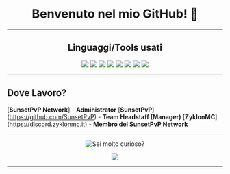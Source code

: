 <h1 align="center">Benvenuto nel mio GitHub! 👋 </h1>

<hr>
  <h2 align="center">Linguaggi/Tools usati</h2>
  
  <p align="center">
    <a>
      <img src="https://img.shields.io/badge/Java-ED8B00?style=for-the-badge&logo=kotlin&logoColor=white" />
      <img src="https://img.shields.io/badge/Html5-FF3300?style=for-the-badge&logo=html5&logoColor=white" />
      <img src="https://img.shields.io/badge/Css-CC33FF?style=for-the-badge&logo=css3&logoColor=white" />
      <img src="https://img.shields.io/badge/JavaScript-FFFF00?style=for-the-badge&logo=javascript&logoColor=white" />
      <img src="https://img.shields.io/badge/Discord.js-3333cc?style=for-the-badge&logo=discord&logoColor=white" />
      <img src="https://img.shields.io/badge/MongoDB-161616?style=for-the-badge&logo=mysql&logoColor=white" />
      <img src="https://img.shields.io/badge/MariaDB-4EA94B?style=for-the-badge&logo=mariadb&logoColor=white" />
      <img src="https://img.shields.io/badge/Node.js-43853D?style=for-the-badge&logo=node.js&logoColor=white" />
    </a>
  </p>
</hr>

<hr>
  <h2> Dove Lavoro? </h2>
</hr>

[**SunsetPvP Network**] - **Administrator**
[**SunsetPvP**] (https://github.com/SunsetPvP) - **Team Headstaff (Manager)**
[**ZyklonMC**] (https://discord.zyklonmc.it) - **Membro del SunsetPvP Network**
<br>


<hr>
  <p align="center"><img src="https://github-readme-stats.vercel.app/api/top-langs/?username=Ryneit&theme=gruvbox" alt="Sei molto curioso?" /></p>
  <p align="center"><img src="https://discord.c99.nl/widget/theme-2/1088118628416749568.png"/> </p>
<hr>
